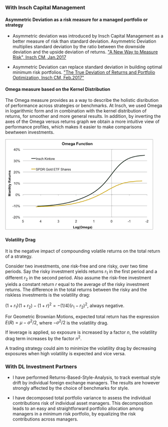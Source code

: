 ### With Insch Capital Management

#### Asymmetric Deviation as a risk measure for a managed portfolio or strategy

- Asymmetric deviation was introduced by Insch Capital Management as a better measure of risk than standard deviation. Asymmetric Deviation multiplies standard deviation by the ratio between the downside deviation and the upside deviation of returns.
["A New Way to Measure Risk", Insch CM, Jan.2017](webdocs/Non-StandardDeviation_17_01.pdf)

- Asymmetric Deviation can replace standard deviation in building optimal minimum risk portfolios. 
["The True Deviation of Returns and Portfolio Optimization, Insch CM, Feb.2017"](webdocs/TDandMinRiskPortfolios17_02.pdf)


#### Omega measure based on the Kernel Distribution

The Omega measure provides as a way to describe the holistic disribution of performance across strategies or benchmarks. At Insch, we used Omega in logarithmic form and in combination with the kernel distribution of returns, for smoother and more general results. In addition, by inverting the axes of the Omega versus returns graph we obtain a more intuitive view of performance profiles, which makes it easier to make comparisons bewtween investments.

![](img/OmegaPlot.png)


#### Volatility Drag

It is the negative impact of compounding volatile returns on the total return of a strategy. 

Consider two investments, one risk-free and one risky, over two time periods. Say the risky investment yields returns $r_1$ in the first period and a different $r_2$ in the second period. Also assume the risk-free investment yields a
constant return $r$ equal to the average of the risky investment returns. 
The difference in the total returns between the risky and the riskless investments is the volatility drag: 

$(1+r_1)(1+r_2) - (1+r)^2 = -(1/4)(r_1-r_2)^2$, always negative. 

For Geometric Brownian Motions, expected total return has the
expression $E(R) = \mu - \sigma^2/2$, where $-\sigma^2/2$ is the volatility drag. 

If leverage is applied, so exposure is increased by a factor $n$, the volatility drag term increases by the factor $n^2$. 

A trading strategy could aim to minimize the volatility drag by decreasing exposures when high volatility is expected and
vice versa.


### With DL Investment Partners 

- I have performed Returns-Based-Style-Analysis, to track eventual style drift by individual foreign exchange managers. The results are however strongly affected by the choice of benchmarks for style. 

- I have decomposed total portfolio variance to assess the individual contributions risk of individual asset managers. This decomposition leads to an easy and straightforward portfolio allocation among managers in a minimum risk portfolio, by equalizing the risk contributions across managers. 